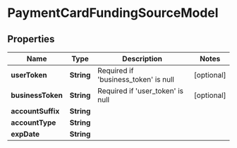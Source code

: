 
# PaymentCardFundingSourceModel

## Properties
Name | Type | Description | Notes
------------ | ------------- | ------------- | -------------
**userToken** | **String** | Required if &#39;business_token&#39; is null |  [optional]
**businessToken** | **String** | Required if &#39;user_token&#39; is null |  [optional]
**accountSuffix** | **String** |  | 
**accountType** | **String** |  | 
**expDate** | **String** |  | 



